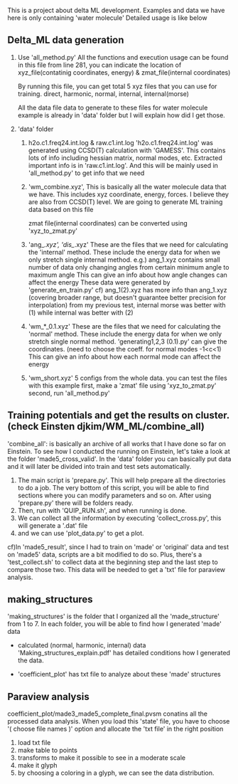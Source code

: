 This is a project about delta ML development.
Examples and data we have here is only containing 'water molecule'
Detailed usage is like below

## Delta_ML data generation 
1. Use 'all_method.py'
    All the functions and execution usage can be found in this file
    from line 281, you can indicate the location of 
    xyz_file(contatinig coordinates, energy) & zmat_file(internal coordinates)

    By running this file, you can get total 5 xyz files that you can use for training.
    direct, harmonic, normal, internal, internal(morse)

    All the data file data to generate to these files for water molecule example is already in 'data' folder
    but I will explain how did I get those.

2. 'data' folder
    1. h2o.c1.freq24.int.log & raw.c1.int.log
        'h2o.c1.freq24.int.log' was generated using CCSD(T) calculation with 'GAMESS'.
        This contains lots of info including hessian matrix, normal modes, etc. 
        Extracted important info is in 'raw.c1.int.log'. 
        And this will be mainly used in 'all_method.py' to get info that we need
    2. 'wm_combine.xyz',
        This is basically all the water molecule data that we have.
        This includes xyz coordinate, energy, forces. I believe they are also from CCSD(T) level.
        We are going to generate ML training data based on this file

        zmat file(internal coordinates) can be converted using 'xyz_to_zmat.py'

    3. 'ang_*.xyz', 'dis_*.xyz'
        These are the files that we need for calculating the 'internal' method.
        These include the energy data for when we only stretch single internal method.
        e.g.) ang_1.xyz contains small number of data only changing angles from certain minimum angle to maximum angle
        This can give an info about how angle changes can affect the energy
        These data were generated by 'generate_en_train.py'
        cf) ang_1(2).xyz has more info than ang_1.xyz (covering broader range, but doesn't guarantee better precision for interpolation)
        from my previous test, internal morse was better with (1) while internal was better with (2)

    4. 'wm_*_0.1.xyz'
        These are the files that we need for calculating the 'normal' method.
        These include the energy data for when we only stretch single normal method.
        'generating1,2,3 (0.1).py' can give the coordinates. (need to choose the coeff. for normal modes -1<c<1)
        This can give an info about how each normal mode can affect the energy

    5. 'wm_short.xyz'
        5 configs from the whole data. you can test the files with this example
        first, make a 'zmat' file using 'xyz_to_zmat.py'
        second, run 'all_method.py'


## Training potentials and get the results on cluster. (check Einsten djkim/WM_ML/combine_all)
'combine_all': is basically an archive of all works that I have done so far on Einstein. 
    To see how I conducted the running on Einstein, let's take a look at the folder 'made5_cross_valid'. 
    In the 'data' folder you can basically put data and it will later be divided into train and test sets automatically. 

1. The main script is 'prepare.py'. 
    This will help prepare all the directories to do a job. The very bottom of this script, 
    you will be able to find sections where you can modify parameters and so on. 
    After using 'prepare.py' there will be folders ready. 
2. Then, run with 'QUIP_RUN.sh', and when running is done. 
3. We can collect all the information by executing 'collect_cross.py', this will generate a '.dat' file 
4. and we can use 'plot_data.py' to get a plot.

cf)In 'made5_result', since I had to train on 'made' or 'original' data and test on 'made5' data, scripts are a bit modified to do so. 
Plus, there's a 'test_collect.sh' to collect data at the beginning step and the last step to compare those two. 
This data will be needed to get a 'txt' file for paraview analysis. 


## making_structures
'making_structures' is the folder that I organized all the 'made_structure' from 1 to 7. 
In each folder, you will be able to find how I generated 'made' data 
+ calculated (normal, harmonic, internal) data
'Making_structures_explain.pdf' has detailed conditions how I generated the data.

+ 'coefficient_plot' has txt file to analyze about these 'made' structures


## Paraview analysis
coefficient_plot/made3_made5_complete_final.pvsm
conatins all the processed data analysis.
When you load this 'state' file, you have to choose '( choose file names )' option
and allocate the 'txt file' in the right position

1. load txt file 
2. make table to points
3. transforms to make it possible to see in a moderate scale
4. make it glyph
5. by choosing a coloring in a glyph, we can see the data distribution.

